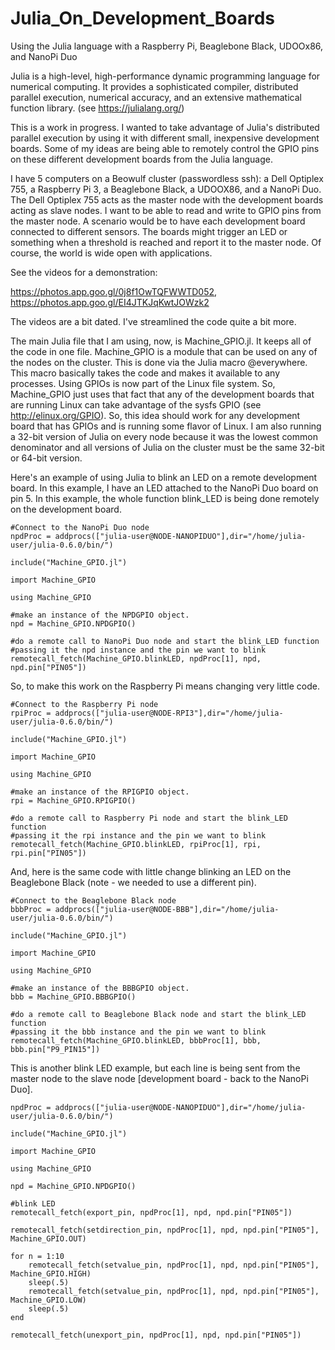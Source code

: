 # Julia_On_Development_Boards
Using the Julia language with a Raspberry Pi, Beaglebone Black, UDOOx86, and NanoPi Duo

Julia is a high-level, high-performance dynamic programming language for numerical computing. It provides a sophisticated compiler, distributed parallel execution, numerical accuracy, and an extensive mathematical function library. (see https://julialang.org/)

This is a work in progress. I wanted to take advantage of Julia's distributed parallel execution by using it with different small, inexpensive development boards. Some of my ideas are being able to remotely control the GPIO pins on these different development boards from the Julia language. 

I have 5 computers on a Beowulf cluster (passwordless ssh): a Dell Optiplex 755, a Raspberry Pi 3, a Beaglebone Black, a UDOOX86, and a NanoPi Duo. The Dell Optiplex 755 acts as the master node with the development boards acting as slave nodes. I want to be able to read and write to GPIO pins from the master node. A scenario would be to have each development board connected to different sensors. The boards might trigger an LED or something when a threshold is reached and report it to the master node. Of course, the world is wide open with applications.

See the videos for a demonstration: 

https://photos.app.goo.gl/0j8f1OwTQFWWTD052, https://photos.app.goo.gl/EI4JTKJqKwtJOWzk2 

The videos are a bit dated. I've streamlined the code quite a bit more.


The main Julia file that I am using, now, is Machine_GPIO.jl. It keeps all of the code in one file. Machine_GPIO is a module that can be used on any of the nodes on the cluster. This is done via the Julia macro @everywhere. This macro basically takes the code and makes it available to any processes. Using GPIOs is now part of the Linux file system. So, Machine_GPIO just uses that fact that any of the development boards that are running Linux can take advantage of the sysfs GPIO (see http://elinux.org/GPIO). So, this idea should work for any development board that has GPIOs and is running some flavor of Linux. I am also running a 32-bit version of Julia on every node because it was the lowest common denominator and all versions of Julia on the cluster must be the same 32-bit or 64-bit version.

Here's an example of using Julia to blink an LED on a remote development board. In this example, I have an LED attached
to the NanoPi Duo board on pin 5. In this example, the whole function blink_LED is being done remotely on the development board.

```
#Connect to the NanoPi Duo node
npdProc = addprocs(["julia-user@NODE-NANOPIDUO"],dir="/home/julia-user/julia-0.6.0/bin/")

include("Machine_GPIO.jl")

import Machine_GPIO

using Machine_GPIO

#make an instance of the NPDGPIO object.
npd = Machine_GPIO.NPDGPIO()

#do a remote call to NanoPi Duo node and start the blink_LED function 
#passing it the npd instance and the pin we want to blink
remotecall_fetch(Machine_GPIO.blinkLED, npdProc[1], npd, npd.pin["PIN05"])
```

So, to make this work on the Raspberry Pi means changing very little code.

```
#Connect to the Raspberry Pi node
rpiProc = addprocs(["julia-user@NODE-RPI3"],dir="/home/julia-user/julia-0.6.0/bin/")

include("Machine_GPIO.jl")

import Machine_GPIO

using Machine_GPIO

#make an instance of the RPIGPIO object.
rpi = Machine_GPIO.RPIGPIO()

#do a remote call to Raspberry Pi node and start the blink_LED function 
#passing it the rpi instance and the pin we want to blink
remotecall_fetch(Machine_GPIO.blinkLED, rpiProc[1], rpi, rpi.pin["PIN05"])
```

And, here is the same code with little change blinking an LED on the Beaglebone Black (note - we needed to use
a different pin).

```
#Connect to the Beaglebone Black node
bbbProc = addprocs(["julia-user@NODE-BBB"],dir="/home/julia-user/julia-0.6.0/bin/")

include("Machine_GPIO.jl")

import Machine_GPIO

using Machine_GPIO

#make an instance of the BBBGPIO object.
bbb = Machine_GPIO.BBBGPIO()

#do a remote call to Beaglebone Black node and start the blink_LED function 
#passing it the bbb instance and the pin we want to blink
remotecall_fetch(Machine_GPIO.blinkLED, bbbProc[1], bbb, bbb.pin["P9_PIN15"])
```

This is another blink LED example, but each line is being sent from the master node to the slave node [development
board - back to the NanoPi Duo].

```
npdProc = addprocs(["julia-user@NODE-NANOPIDUO"],dir="/home/julia-user/julia-0.6.0/bin/")

include("Machine_GPIO.jl")

import Machine_GPIO

using Machine_GPIO

npd = Machine_GPIO.NPDGPIO()

#blink LED
remotecall_fetch(export_pin, npdProc[1], npd, npd.pin["PIN05"])

remotecall_fetch(setdirection_pin, npdProc[1], npd, npd.pin["PIN05"], Machine_GPIO.OUT)

for n = 1:10
	remotecall_fetch(setvalue_pin, npdProc[1], npd, npd.pin["PIN05"], Machine_GPIO.HIGH)
	sleep(.5)
	remotecall_fetch(setvalue_pin, npdProc[1], npd, npd.pin["PIN05"], Machine_GPIO.LOW)
	sleep(.5)
end

remotecall_fetch(unexport_pin, npdProc[1], npd, npd.pin["PIN05"])
```


